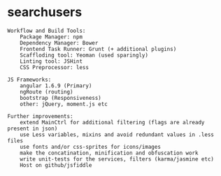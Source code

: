 # searchusers

	Workflow and Build Tools:
        Package Manager: npm
        Dependency Manager: Bower
        Frontend Task Runner: Grunt (+ additional plugins)
        Scaffloding tool: Yeoman (used sparingly)
        Linting tool: JSHint
        CSS Preprocessor: less
        
    JS Frameworks:
		angular 1.6.9 (Primary)
		ngRoute (routing)
		bootstrap (Responsiveness)
		other: jQuery, moment.js etc
 
	Further improvements:
		extend MainCtrl for additional filtering (flags are already present in json)
		use Less variables, mixins and avoid redundant values in .less files
		use fonts and/or css-sprites for icons/images
		make the concatination, minification and obfuscation work
		write unit-tests for the services, filters (karma/jasmine etc)
		Host on github/jsfiddle
		

